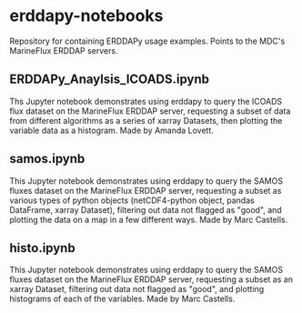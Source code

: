 # erddapy-notebooks
Repository for containing ERDDAPy usage examples. Points to the MDC's MarineFlux ERDDAP servers. 

## ERDDAPy_Anaylsis_ICOADS.ipynb
Ths Jupyter notebook demonstrates using erddapy to query the ICOADS flux dataset on the MarineFlux ERDDAP server, requesting a subset of data from different algorithms as a series of xarray Datasets, then plotting the variable data as a histogram. Made by Amanda Lovett.

## samos.ipynb
This Jupyter notebook demonstrates using erddapy to query the SAMOS fluxes dataset on the MarineFlux ERDDAP server, requesting a subset as various types of python objects (netCDF4-python object, pandas DataFrame, xarray Dataset), filtering out data not flagged as "good", and plotting the data on a map in a few different ways. Made by Marc Castells.

## histo.ipynb
This Jupyter notebook demonstrates using erddapy to query the SAMOS fluxes dataset on the MarineFlux ERDDAP server, requesting a subset as an xarray Dataset, filtering out data not flagged as "good", and plotting histograms of each of the variables. Made by Marc Castells.
